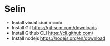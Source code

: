 # Selin

- Install visual studio code
- Install Git https://git-scm.com/downloads
- Install Github CLI https://cli.github.com/
- Install nodejs https://nodejs.org/en/download
